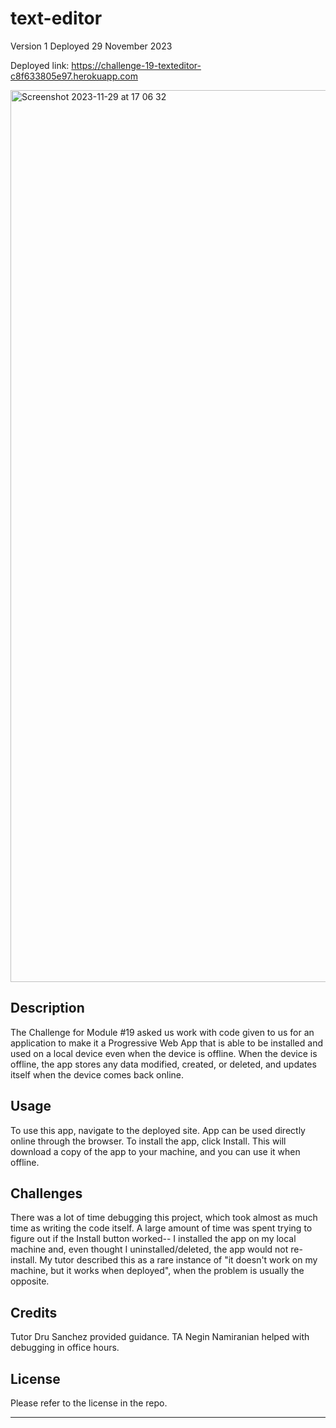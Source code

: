 # text-editor

Version 1
Deployed 29 November 2023

Deployed link: https://challenge-19-texteditor-c8f633805e97.herokuapp.com

<img width="1427" alt="Screenshot 2023-11-29 at 17 06 32" src="https://github.com/BitsTuck/text-editor/assets/144712161/dac58489-545f-460f-8557-f99c9f7f8743">

## Description

The Challenge for Module #19 asked us work with code given to us for an application to make it a Progressive Web App that is able to be installed and used on a local device even when the device is offline. When the device is offline, the app stores any data modified, created, or deleted, and updates itself when the device comes back online.

## Usage

To use this app, navigate to the deployed site. App can be used directly online through the browser. To install the app, click Install. This will download a copy of the app to your machine, and you can use it when offline. 


## Challenges

There was a lot of time debugging this project, which took almost as much time as writing the code itself. A large amount of time was spent trying to figure out if the Install button worked-- I installed the app on my local machine and, even thought I uninstalled/deleted, the app would not re-install. My tutor described this as a rare instance of "it doesn't work on my machine, but it works when deployed", when the problem is usually the opposite.


## Credits

Tutor Dru Sanchez provided guidance. TA Negin Namiranian helped with debugging in office hours.



## License

Please refer to the license in the repo.

---